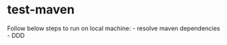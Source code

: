 # test-maven

Follow below steps to run on local machine: <incomplete>
	- resolve maven dependencies
    - DDD

